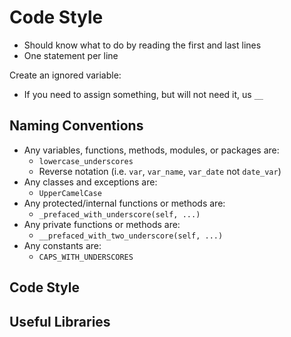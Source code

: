 Code Style
==========

* Should know what to do by reading the first and last lines
* One statement per line

Create an ignored variable:
* If you need to assign something, but will not need it, us `__`

## Naming Conventions
 * Any variables, functions, methods, modules, or packages are:
   * `lowercase_underscores`
   * Reverse notation (i.e. `var`, `var_name`, `var_date` not `date_var`)
 * Any classes and exceptions are:
   * `UpperCamelCase`
 * Any protected/internal functions or methods are:
   * `_prefaced_with_underscore(self, ...)`
 * Any private functions or methods are:
   * `__prefaced_with_two_underscore(self, ...)`
 * Any constants are:
   * `CAPS_WITH_UNDERSCORES`

Code Style
----------

Useful Libraries
----------------
